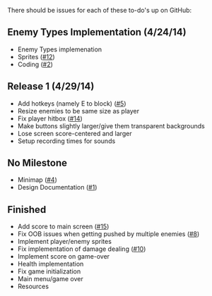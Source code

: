There should be issues for each of these to-do's up on GitHub:

Enemy Types Implementation (4/24/14)
------------------------------------
- Enemy Types implemenation
 - Sprites ([#12](https://github.com/esibun/i-bought-a-dungeon/issues/12))
 - Coding ([#2](https://github.com/esibun/i-bought-a-dungeon/issues/2))


Release 1 (4/29/14)
-------------------
- Add hotkeys (namely E to block) ([#5](https://github.com/esibun/i-bought-a-dungeon/issues/5))
- Resize enemies to be same size as player
- Fix player hitbox ([#14](https://github.com/esibun/i-bought-a-dungeon/issues/14))
- Make buttons slightly larger/give them transparent backgrounds
- Lose screen score-centered and larger
- Setup recording times for sounds

No Milestone
------------
- Minimap ([#4](https://github.com/esibun/i-bought-a-dungeon/issues/4))
- Design Documentation ([#1](https://github.com/esibun/i-bought-a-dungeon/issues/1))


Finished
--------
- Add score to main screen ([#15](https://github.com/esibun/i-bought-a-dungeon/issues/15))
- Fix OOB issues when getting pushed by multiple enemies ([#8](https://github.com/esibun/i-bought-a-dungeon/issues/8))
- Implement player/enemy sprites
- Fix implementation of damage dealing ([#10](https://github.com/esibun/i-bought-a-dungeon/issues/10))
- Implement score on game-over
- Health implementation
- Fix game initialization
- Main menu/game over
- Resources
